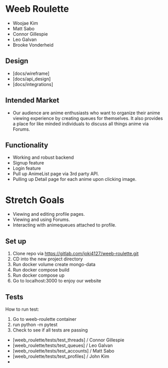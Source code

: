 # Weeb Roulette

- Woojae Kim
- Matt Sabo
- Connor Gillespie
- Leo Galvan
- Brooke Vonderheid

## Design

- [docs/wireframe]
- [docs/api_design]
- [docs/integrations]

## Intended Market

- Our audience are anime enthusiasts who want to organize their anime viewing experience by creating queues for themselves. It also provides a place for like minded individuals to discuss all things anime via Forums.

## Functionality

- Working and robust backend
- Signup feature
- Login feature
- Pull up AnimeList page via 3rd party API.
- Pulling up Detail page for each anime upon clicking image.

# Stretch Goals

- Viewing and editing profile pages.
- Viewing and using Forums.
- Interacting with animequeues attached to profile.

## Set up

1. Clone repo via https://gitlab.com/joki4127/weeb-roulette.git
2. CD into the new project directory
3. Run docker volume create mongo-data
4. Run docker compose build
5. Run docker compose up
6. Go to localhost:3000 to enjoy our website

## Tests

How to run test:

1. Go to weeb-roulette container
2. run python -m pytest
3. Check to see if all tests are passing

- [weeb_roulette/tests/test_threads] / Connor Gillespie
- [weeb_roulette/tests/test_queues] / Leo Galvan
- [weeb_roulette/tests/test_accounts] / Matt Sabo
- [weeb_roulette/tests/test_profiles] / John Kim
- 

